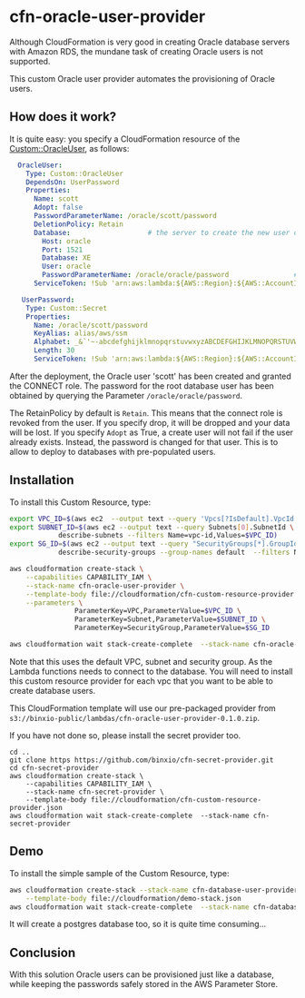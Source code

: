# cfn-oracle-user-provider

Although CloudFormation is very good in creating Oracle database servers with Amazon RDS, the mundane task of creating Oracle users is not supported. 

This custom Oracle user provider automates the provisioning of Oracle users.


## How does it work?
It is quite easy: you specify a CloudFormation resource of the [Custom::OracleUser](docs/OracleUser.md), as follows:

```yaml
  OracleUser:
    Type: Custom::OracleUser
    DependsOn: UserPassword
    Properties:
      Name: scott
      Adopt: false
      PasswordParameterName: /oracle/scott/password
      DeletionPolicy: Retain 
      Database:                   # the server to create the new user or database in
        Host: oracle
        Port: 1521
        Database: XE
        User: oracle
        PasswordParameterName: /oracle/oracle/password                # put your root password is in the parameter store
      ServiceToken: !Sub 'arn:aws:lambda:${AWS::Region}:${AWS::AccountId}:function:binxio-cfn-oracle-user-provider-vpc-${AppVPC}'

   UserPassword:
    Type: Custom::Secret
    Properties:
      Name: /oracle/scott/password
      KeyAlias: alias/aws/ssm
      Alphabet: _&`'~-abcdefghijklmnopqrstuvwxyzABCDEFGHIJKLMNOPQRSTUVWXYZ0123456789
      Length: 30
      ServiceToken: !Sub 'arn:aws:lambda:${AWS::Region}:${AWS::AccountId}:function:binxio-cfn-secret-provider'
```

After the deployment, the Oracle user 'scott' has been created and granted the CONNECT role. The password for the root database user has been obtained by querying the Parameter `/oracle/oracle/password`.  

The RetainPolicy by default is `Retain`. This means that the connect role is revoked from the user. If you specify drop, it will be dropped and your data will be lost.
If you specify `Adopt` as True, a create user will not fail if the user already exists. Instead, the password is changed for that user. This is to allow to 
deploy to databases with pre-populated users.


## Installation
To install this Custom Resource, type:

```sh
export VPC_ID=$(aws ec2  --output text --query 'Vpcs[?IsDefault].VpcId' describe-vpcs)
export SUBNET_ID=$(aws ec2 --output text --query Subnets[0].SubnetId \
			describe-subnets --filters Name=vpc-id,Values=$VPC_ID)
export SG_ID=$(aws ec2 --output text --query "SecurityGroups[*].GroupId" \
			describe-security-groups --group-names default  --filters Name=vpc-id,Values=$VPC_ID)

aws cloudformation create-stack \
	--capabilities CAPABILITY_IAM \
	--stack-name cfn-oracle-user-provider \
	--template-body file://cloudformation/cfn-custom-resource-provider.json  \
	--parameters \
	            ParameterKey=VPC,ParameterValue=$VPC_ID \
	            ParameterKey=Subnet,ParameterValue=$SUBNET_ID \
                ParameterKey=SecurityGroup,ParameterValue=$SG_ID

aws cloudformation wait stack-create-complete  --stack-name cfn-oracle-user-provider 
```
Note that this uses the default VPC, subnet and security group. As the Lambda functions needs to connect to the database. You will need to 
install this custom resource provider for each vpc that you want to be able to create database users.

This CloudFormation template will use our pre-packaged provider from `s3://binxio-public/lambdas/cfn-oracle-user-provider-0.1.0.zip`.

If you have not done so, please install the secret provider too.

```
cd ..
git clone https https://github.com/binxio/cfn-secret-provider.git 
cd cfn-secret-provider
aws cloudformation create-stack \
	--capabilities CAPABILITY_IAM \
	--stack-name cfn-secret-provider \
	--template-body file://cloudformation/cfn-custom-resource-provider.json 
aws cloudformation wait stack-create-complete  --stack-name cfn-secret-provider 

```


## Demo
To install the simple sample of the Custom Resource, type:

```sh
aws cloudformation create-stack --stack-name cfn-database-user-provider-demo \
	--template-body file://cloudformation/demo-stack.json
aws cloudformation wait stack-create-complete  --stack-name cfn-database-user-provider-demo
```
It will create a postgres database too, so it is quite time consuming...

## Conclusion
With this solution Oracle users can be provisioned just like a database, while keeping the
passwords safely stored in the AWS Parameter Store.
